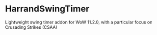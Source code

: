 # HarrandSwingTimer
Lightweight swing timer addon for WoW 11.2.0, with a particular focus on Crusading Strikes (CSAA)
